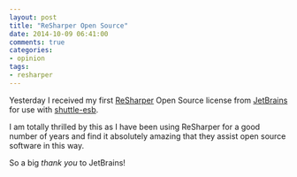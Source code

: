 ```yaml
---
layout: post
title: "ReSharper Open Source"
date: 2014-10-09 06:41:00
comments: true
categories:
- opinion
tags:
- resharper
---
```


Yesterday I received my first [ReSharper](http://www.jetbrains.com/resharper/) Open Source license from [JetBrains](http://www.jetbrains.com/) for use with [shuttle-esb](http://shuttle.github.io/shuttle-esb/).

I am totally thrilled by this as I have been using ReSharper for a good number of years and find it absolutely amazing that they assist open source software in this way.

So a big *thank you* to JetBrains!